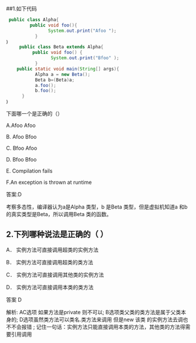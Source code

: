 ##1.如下代码
```java
 public class Alpha{
         public void foo(){
                System.out.print("Afoo ");
           }
｝
     public class Beta extends Alpha{
          public void foo() {
                 System.out.print("Bfoo" );
           }
    public static void main(String[] args){
           Alpha a = new Beta();
           Beta b=(Beta)a;
           a.foo();
           b.foo();
      }
｝
```
下面哪一个是正确的（）

A.Afoo Afoo

B. Afoo Bfoo

C. Bfoo Afoo

D. Bfoo Bfoo

E. Compilation fails

F.An exception is thrown at runtime

答案:D

考察多态性，编译器认为a是Alpha 类型，b 是Beta 类型，但是虚拟机知道a 和b 的真实类型是Beta，所以调用Beta 类的函数。

## 2.下列哪种说法是正确的（ ）
A． 实例方法可直接调用超类的实例方法

B． 实例方法可直接调用超类的类方法

C． 实例方法可直接调用其他类的实例方法

D． 实例方法可直接调用本类的类方法

答案 D

解析:
AC选项 如果方法是private 则不可以;
B选项类父类的类方法是属于父类本身的;
D选项虽然类方法可以类名.类方法来调用 但是new 该类 的实例方法去调也不不会报错 ;
记住一句话：实例方法只能直接调用本类的方法，其他类的方法得需要引用调用

